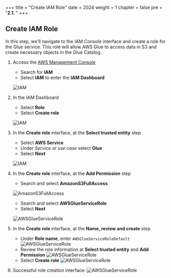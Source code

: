 +++
title = "Create IAM Role"
date = 2024
weight = 1
chapter = false
pre = "<b>2.1. </b>"
+++

## Create IAM Role

In this step, we'll navigate to the IAM Console interface and create a role for the Glue service. This role will allow AWS Glue to access data in S3 and create necessary objects in the Glue Catalog.

1. Access the [AWS Management Console](https://aws.amazon.com/console/)

   - Search for **IAM**
   - Select **IAM** to enter the **IAM Dashboard**

   ![IAM](../../../images/1/iam-service-cropped.png)

2. In the IAM Dashboard

   - Select **Role**
   - Select **Create role**

   ![IAM](../../../images/1/create_iam_role_cropped.png?width=90pc)

3. In the **Create role** interface, at the **Select trusted entity** step

   - Select **AWS Service**
   - Under _Service or use case_ select **Glue**
   - Select **Next**

   ![IAM](../../../images/1/create_iam_role_detail.png?width=90pc)

4. In the **Create role** interface, at the **Add Permission** step

   - Search and select **AmazonS3FullAccess**

   ![AmazonS3FullAccess](../../../images/1/add_s3_permission_2step.png?width=90pc)

   - Search and select **AWSGlueServiceRole**
   - Select **Next**

   ![AWSGlueServiceRole](../../../images/1/add_glue_permission.png?width=90pc)

5. In the **Create role** interface, at the **Name, review and create** step

   - Under **Role name**, enter `AWSGlueServiceRoleDefault`
     ![AWSGlueServiceRole](../../../images/1/name_role.png?width=90pc)
   - Review the role information at **Select trusted entity** and **Add Permission**
     ![AWSGlueServiceRole](../../../images/1/review_role.png?width=90pc)
   - Select **Create role**
     ![AWSGlueServiceRole](../../../images/1/create_role_submit.png?width=90pc)

6. Successful role creation interface:
   ![AWSGlueServiceRole](../../../images/1/create_role_success.png?width=90pc)
